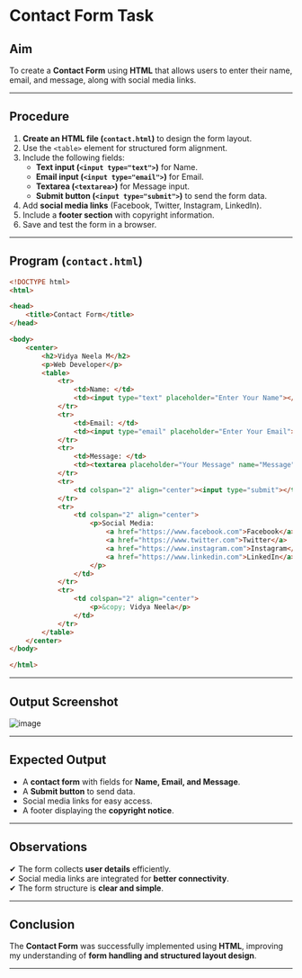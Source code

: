 # **Contact Form Task**  

## **Aim**  
To create a **Contact Form** using **HTML** that allows users to enter their name, email, and message, along with social media links.  

---

## **Procedure**  
1. **Create an HTML file (`contact.html`)** to design the form layout.  
2. Use the `<table>` element for structured form alignment.  
3. Include the following fields:  
   - **Text input (`<input type="text">`)** for Name.  
   - **Email input (`<input type="email">`)** for Email.  
   - **Textarea (`<textarea>`)** for Message input.  
   - **Submit button (`<input type="submit">`)** to send the form data.  
4. Add **social media links** (Facebook, Twitter, Instagram, LinkedIn).  
5. Include a **footer section** with copyright information.  
6. Save and test the form in a browser.  

---

## **Program (`contact.html`)**  
```html
<!DOCTYPE html>
<html>

<head>
    <title>Contact Form</title>
</head>

<body>
    <center>
        <h2>Vidya Neela M</h2>
        <p>Web Developer</p>
        <table>
            <tr>
                <td>Name: </td>
                <td><input type="text" placeholder="Enter Your Name"></td>
            </tr>
            <tr>
                <td>Email: </td>
                <td><input type="email" placeholder="Enter Your Email"></td>
            </tr>
            <tr>
                <td>Message: </td>
                <td><textarea placeholder="Your Message" name="Message" rows="4" cols="25"></textarea></td>
            </tr>
            <tr>
                <td colspan="2" align="center"><input type="submit"></td>
            </tr>
            <tr>
                <td colspan="2" align="center">
                    <p>Social Media:
                        <a href="https://www.facebook.com">Facebook</a> |
                        <a href="https://www.twitter.com">Twitter</a> |
                        <a href="https://www.instagram.com">Instagram</a> |
                        <a href="https://www.linkedin.com">LinkedIn</a>
                    </p>
                </td>
            </tr>
            <tr>
                <td colspan="2" align="center">
                    <p>&copy; Vidya Neela</p>
                </td>
            </tr>
        </table>
    </center>
</body>

</html>
```

---

## **Output Screenshot**  
![image](https://github.com/user-attachments/assets/c560cc20-57da-4617-a5ad-371f1bd1088f)
  

---

## **Expected Output**  
- A **contact form** with fields for **Name, Email, and Message**.  
- A **Submit button** to send data.  
- Social media links for easy access.  
- A footer displaying the **copyright notice**.  

---

## **Observations**  
✔ The form collects **user details** efficiently.  
✔ Social media links are integrated for **better connectivity**.  
✔ The form structure is **clear and simple**.  

---

## **Conclusion**  
The **Contact Form** was successfully implemented using **HTML**, improving my understanding of **form handling and structured layout design**.  

---
